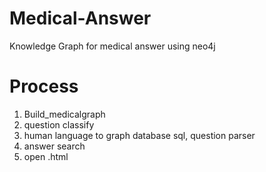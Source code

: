 # Medical-Answer
Knowledge Graph for medical answer using neo4j

# Process
1. Build_medicalgraph
2. question classify
3. human language to graph database sql, question parser
4. answer search
5. open .html
   
